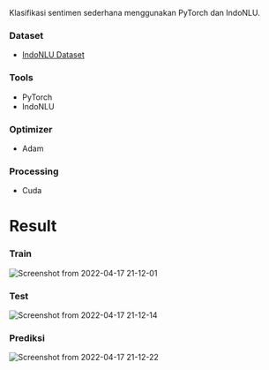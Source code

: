 Klasifikasi sentimen sederhana menggunakan PyTorch dan IndoNLU.

### Dataset
- <a href="https://github.com/indobenchmark/indonlu/tree/master/dataset/smsa_doc-sentiment-prosa">IndoNLU Dataset</a>

### Tools
- PyTorch
- IndoNLU

### Optimizer
- Adam

### Processing
- Cuda

# Result

### Train

![Screenshot from 2022-04-17 21-12-01](https://user-images.githubusercontent.com/17016896/163715835-c1649033-8513-4113-a728-1712b94a6d80.png)

### Test

![Screenshot from 2022-04-17 21-12-14](https://user-images.githubusercontent.com/17016896/163715851-fab378bf-9940-4128-9aaa-15d9e05ee6ec.png)

### Prediksi

![Screenshot from 2022-04-17 21-12-22](https://user-images.githubusercontent.com/17016896/163715863-dd44632f-758b-42d1-b5ba-e2302c535fde.png)

